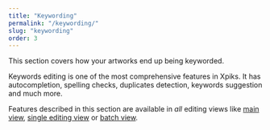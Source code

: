 ```yaml
---
title: "Keywording"
permalink: "/keywording/"
slug: "keywording"
order: 3
---
```


This section covers how your artworks end up being keyworded.

Keywords editing is one of the most comprehensive features in Xpiks. It has autocompletion, spelling checks, duplicates detection, keywords suggestion and much more.

Features described in this section are available in _all_ editing views like <a href='{{< misc/rel "/tutorials/interface-mainview/" >}}'>main view</a>, <a href='{{< misc/rel "/tutorials/interface-single-view/" >}}'>single editing view</a> or <a href='{{< misc/rel "/tutorials/interface-multiple-view/" >}}'>batch view</a>.